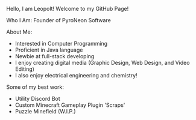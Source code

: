Hello, I am Leopolt! Welcome to my GitHub Page!

Who I Am:
Founder of PyroNeon Software

About Me:
- Interested in Computer Programming
- Proficient in Java language
- Newbie at full-stack developing
- I enjoy creating digital media (Graphic Design, Web Design, and Video Editing)
- I also enjoy electrical engineering and chemistry!

Some of my best work:
- Utility Discord Bot
- Custom Minecraft Gameplay Plugin 'Scraps'
- Puzzle Minefield (W.I.P.)
